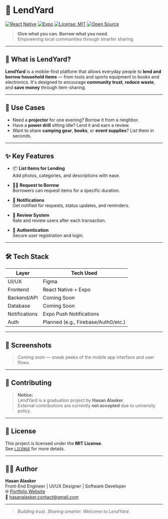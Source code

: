 # 🌿 LendYard

[![React Native](https://img.shields.io/badge/Built%20with-React%20Native-61dafb?logo=react&logoColor=white)](https://reactnative.dev/)
[![Expo](https://img.shields.io/badge/Powered%20by-Expo-000020?logo=expo&logoColor=white)](https://expo.dev/)
[![License: MIT](https://img.shields.io/badge/License-MIT-yellow.svg)](./LICENSE)
[![Open Source](https://img.shields.io/badge/Open--Source-Yes-green)](#)

> **Give what you can. Borrow what you need.**  
> Empowering local communities through smarter sharing.

---

## 📱 What is LendYard?

**LendYard** is a mobile-first platform that allows everyday people to **lend and borrow household items** — from tools and sports equipment to books and electronics. It's designed to encourage **community trust**, **reduce waste**, and **save money** through item-sharing.

---

## 🎯 Use Cases

- Need a **projector** for one evening? Borrow it from a neighbor.
- Have a **power drill** sitting idle? Lend it and earn a review.
- Want to share **camping gear**, **books**, or **event supplies**? List them in seconds.

---

## ✨ Key Features

- 📦 **List Items for Lending**  
  Add photos, categories, and descriptions with ease.

- 🙋‍♂️ **Request to Borrow**  
  Borrowers can request items for a specific duration.

- 💬 **Notifications**  
  Get notified for requests, status updates, and reminders.

- 🌟 **Review System**  
  Rate and review users after each transaction.

- 🔐 **Authentication**  
  Secure user registration and login.

---

## 🛠 Tech Stack

| Layer        | Tech Used                |
|--------------|--------------------------|
| UI/UX        | Figma                    |
| Frontend     | React Native + Expo      |
| Backend/API  | Coming Soon              |
| Database     | Coming Soon              |
| Notifications| Expo Push Notifications  |
| Auth         | Planned (e.g., Firebase/Auth0/etc.) |

---

## 📸 Screenshots

> Coming soon — sneak peeks of the mobile app interface and user flows.

---

## 🚫 Contributing

> **Notice:**  
> LendYard is a graduation project by **Hasan Alasker**.  
> External contributions are currently **not accepted** due to university policy.

---

## 📄 License

This project is licensed under the **MIT License**.  
See [`LICENSE`](./LICENSE) for more details.

---

## 👨‍💻 Author

**Hasan Alasker**  
Front-End Engineer | UI/UX Designer | Software Developer  
🌐 [Portfolio Website](https://hasan-alasker.netlify.app)  
📧 [hasanalasker.contact@gmail.com](mailto:hasanalasker.contact@gmail.com)

---

> *Building trust. Sharing smarter. Welcome to LendYard.*
